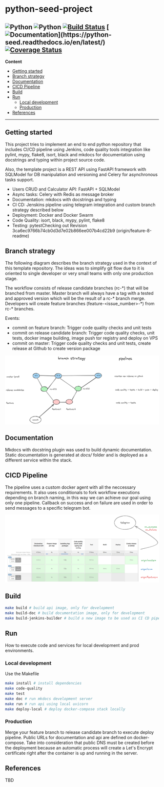 # python-seed-project
![Python](https://img.shields.io/badge/python-v3.12.x-orange)
![Python](https://img.shields.io/badge/platform-linux-blue)
[![Build Status](https://jenkins.qwerty.com.ar/buildStatus/icon?job=python-seed)](https://jenkins.qwerty.com.ar/job/python-seed/)
[![Documentation](https://readthedocs.org/projects/python-seed/badge/?)](https://python-seed.readthedocs.io/en/latest/)
[![Coverage Status](https://coveralls.io/repos/github/joagonzalez/python-seed/badge.svg?branch=origin/master&kill_cache=1)](https://coveralls.io/github/joagonzalez/python-seed?branch=origin/master)
---
**Content**
- [Getting started](#getting-started)
- [Branch strategy](#branch-strategy)
- [Documentation](#documentation)
- [CICD Pipeline ](#cicd-pipeline)
- [Build](#build)
- [Run](#run)
    - [Local development](#local-development)
    - [Production](#production)
- [References](#references)
---

## Getting started

This project tries to implement an end to end python repository that includes CI/CD pipeline using Jenkins, code quality tools integration like pylint, mypy, flake8, isort, black and mkdocs for documentation using docstrings and typing within project source code.

Also, the template project is a REST API using FastAPI framework with SQLModel for DB manipulation and versioning and Celery for asynchronous tasks support.

- Users CRUD and Calculator API: FastAPI + SQLModel
- Async tasks: Celery with Redis as message broker
- Documentation: mkdocs with docstrings and typing
- CI CD: Jenskins pipeline using telegram integration and custom branch strategy described below
- Deployment: Docker and Docker Swarm
- Code Quality: isort, black, mypy, pylint, flake8
- Testing: pytestChecking out Revision 3ca6ec9766b74cb0d3d7e02b866ee007b4cd22b9 (origin/feature-8-readme)

## Branch strategy
The following diagram describes the branch strategy used in the context of this template repository. The ideas was to simplify git flow due to it is oriented to single developer or very small teams with only one production stage.

The workflow consists of release candidate branches (rc-\*) that will be branched from master. Master branch will always have a tag with a tested and approved version which will be the result of a rc-\* branch merge. Developers will create feature branches (feature-<issue_number>-\*) from rc-\* branches.

Events:
- commit on feature branch: Trigger code quality checks and unit tests
- commit on release candidate branch: Trigger code quality checks, unit tests, docker image building, image push tor registry and deploy on VPS
- commit on master: Trigger code quality checks and unit tests, create release at Github to create version package

<img src="docs/pipelines/branch_strategy_python.png" />

## Documentation
Mkdocs with docstring plugin was used to build dynamic documentation.
Static documentation is generated at *docs/* folder and is deployed as a different service within the stack.

## CICD Pipeline
The pipeline uses a custom docker agent with all the neccessary  requirements. It also uses conditionals to fork workflow executions depending on branch naming, in this way we can achieve our goal using only one pipeline. Callback on success and on failure are used in order to send messages to a specific telegram bot.

<img src="docs/pipelines/pipeline.png" />

## Build
```bash
make build # build api image, only for development
make build-doc # build documentation image, only for development
make build-jenkins-builder # build a new image to be used as CI CD pipeline builder
```

## Run
How to execute code and services for local development and prod environments.

### Local development
Use the Makefile
```bash
make install # install dependencies
make code-quality
make test
make doc # run mkdocs development server
make run # run api using local uvicorn
make deploy-local # deploy docker-compose stack locally
```

### Production
Merge your feature branch to release candidate branch to execute deploy pipeline. Public URLs for documentation and api are defined on docker-compose. Take into consideration that public DNS must be created before the deployment because an automatic process will create a Let's Encrypt certificate right after the container is up and running in the server.

## References
TBD